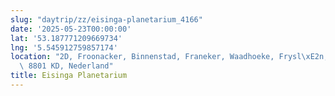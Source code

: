 ```yaml
---
slug: "daytrip/zz/eisinga-planetarium_4166"
date: '2025-05-23T00:00:00'
lat: '53.187771209669734'
lng: '5.545912759857174'
location: "2D, Froonacker, Binnenstad, Franeker, Waadhoeke, Frysl\xE2n, Nederland,\
  \ 8801 KD, Nederland"
title: Eisinga Planetarium
---
```




